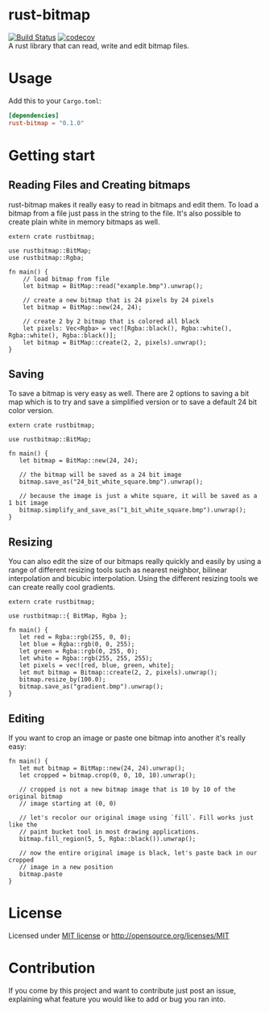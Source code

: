 # rust-bitmap
[![Build Status](https://travis-ci.org/AlecDivito/rusty-bitmap.svg?branch=master)](https://travis-ci.org/AlecDivito/rusty-bitmap)
[![codecov](https://codecov.io/gh/AlecDivito/rusty-bitmap/branch/master/graph/badge.svg)](https://codecov.io/gh/AlecDivito/rusty-bitmap)
<br>
A rust library that can read, write and edit bitmap files.

# Usage
Add this to your `Cargo.toml`:

```toml
[dependencies]
rust-bitmap = "0.1.0"
```

# Getting start

## Reading Files and Creating bitmaps
rust-bitmap makes it really easy to read in bitmaps and edit them. To load a
bitmap from a file just pass in the string to the file. It's also possible to
create plain white in memory bitmaps as well.

```
extern crate rustbitmap;

use rustbitmap::BitMap;
use rustbitmap::Rgba;

fn main() {
    // load bitmap from file
    let bitmap = BitMap::read("example.bmp").unwrap();

    // create a new bitmap that is 24 pixels by 24 pixels
    let bitmap = BitMap::new(24, 24);

    // create 2 by 2 bitmap that is colored all black
    let pixels: Vec<Rgba> = vec![Rgba::black(), Rgba::white(), Rgba::white(), Rgba::black()];
    let bitmap = BitMap::create(2, 2, pixels).unwrap();
}
```

## Saving

To save a bitmap is very easy as well. There are 2 options to saving a bit map
which is to try and save a simplified version or to save a default 24 bit color
version.

```
extern crate rustbitmap;

use rustbitmap::BitMap;

fn main() {
   let bitmap = BitMap::new(24, 24);

   // the bitmap will be saved as a 24 bit image
   bitmap.save_as("24_bit_white_square.bmp").unwrap();
   
   // because the image is just a white square, it will be saved as a 1 bit image
   bitmap.simplify_and_save_as("1_bit_white_square.bmp").unwrap();
}
```

## Resizing

You can also edit the size of our bitmaps really quickly and easily by using
a range of different resizing tools such as nearest neighbor, bilinear interpolation
and bicubic interpolation. Using the different resizing tools we can create really
cool gradients.

```
extern crate rustbitmap;

use rustbitmap::{ BitMap, Rgba };

fn main() {
   let red = Rgba::rgb(255, 0, 0);
   let blue = Rgba::rgb(0, 0, 255);
   let green = Rgba::rgb(0, 255, 0);
   let white = Rgba::rgb(255, 255, 255);
   let pixels = vec![red, blue, green, white];
   let mut bitmap = Bitmap::create(2, 2, pixels).unwrap();
   bitmap.resize_by(100.0);
   bitmap.save_as("gradient.bmp").unwrap();
}
```

## Editing

If you want to crop an image or paste one bitmap into another it's really easy:

```
fn main() {
   let mut bitmap = BitMap::new(24, 24).unwrap();
   let cropped = bitmap.crop(0, 0, 10, 10).unwrap();

   // cropped is not a new bitmap image that is 10 by 10 of the original bitmap
   // image starting at (0, 0)

   // let's recolor our original image using `fill`. Fill works just like the
   // paint bucket tool in most drawing applications.
   bitmap.fill_region(5, 5, Rgba::black()).unwrap();

   // now the entire original image is black, let's paste back in our cropped
   // image in a new position
   bitmap.paste
}
```

# License
Licensed under [MIT license](LICENSE) or http://opensource.org/licenses/MIT

# Contribution
If you come by this project and want to contribute just post an issue, explaining
what feature you would like to add or bug you ran into.
